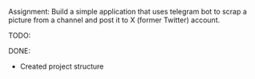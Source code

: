Assignment:
Build a simple application that uses telegram bot to scrap a picture from a channel and post it to X (former Twitter) account.

TODO:


DONE:
- Created project structure